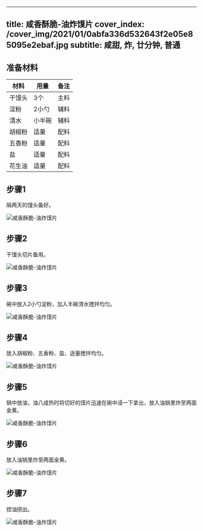 
---
title: 咸香酥脆-油炸馍片
cover_index: /cover_img/2021/01/0abfa336d532643f2e05e85095e2ebaf.jpg
subtitle: 咸甜, 炸, 廿分钟, 普通
---

## 准备材料

| 材料     | 用量 | 备注|
| ------- | ----- | --- |
| 干馒头 | 3个| 主料 |
| 淀粉 | 2小勺| 辅料 |
| 清水 | 小半碗| 辅料 |
| 胡椒粉 | 适量| 配料 |
| 五香粉 | 适量| 配料 |
| 盐 | 适量| 配料 |
| 花生油 | 适量| 配料 |

## 步骤1

隔两天的馒头备好。

![咸香酥脆-油炸馍片](https://i8.meishichina.com/attachment/recipe/201010/201010261640559.jpg?x-oss-process=style/p320) 

## 步骤2

干馒头切片备用。

![咸香酥脆-油炸馍片](https://i8.meishichina.com/attachment/recipe/201010/201010261641206.jpg?x-oss-process=style/p320) 

## 步骤3

碗中放入2小勺淀粉，加入半碗清水搅拌均匀。

![咸香酥脆-油炸馍片](https://i8.meishichina.com/attachment/recipe/201010/201010261641501.jpg?x-oss-process=style/p320) 

## 步骤4

放入胡椒粉、五香粉、盐、适量搅拌均匀。

![咸香酥脆-油炸馍片](https://i8.meishichina.com/attachment/recipe/201010/201010261642150.jpg?x-oss-process=style/p320) 

## 步骤5

锅中放油，油八成热时将切好的馍片迅速在碗中浸一下拿出，放入油锅里炸至两面金黄。

![咸香酥脆-油炸馍片](https://i8.meishichina.com/attachment/recipe/201010/201010261642549.jpg?x-oss-process=style/p320) 

## 步骤6

放入油锅里炸至两面金黄。

![咸香酥脆-油炸馍片](https://i8.meishichina.com/attachment/recipe/201010/201010261643231.jpg?x-oss-process=style/p320) 

## 步骤7

控油捞出。

![咸香酥脆-油炸馍片](https://i8.meishichina.com/attachment/recipe/201010/201010261644106.jpg?x-oss-process=style/p320) 

